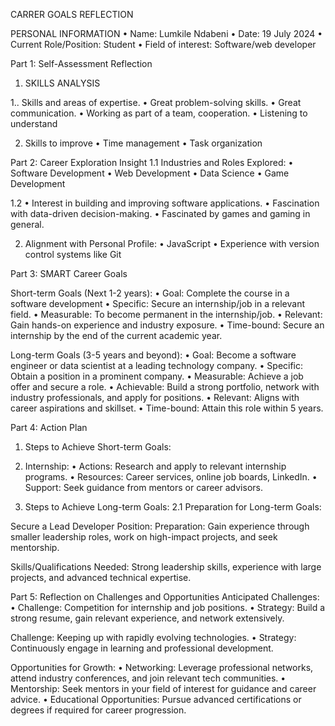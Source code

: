 CARRER GOALS REFLECTION

PERSONAL INFORMATION
•	Name: Lumkile Ndabeni
•	Date: 19 July 2024
•	Current Role/Position: Student
•	Field of interest: Software/web developer

Part 1: Self-Assessment Reflection
1.	SKILLS ANALYSIS

1.. Skills and areas of expertise.
•	Great problem-solving skills.
•	Great communication.
•	Working as part of a team, cooperation.
•	Listening to understand

2. Skills to improve
•	Time management
•	Task organization

Part 2: Career Exploration Insight
1.1 Industries and Roles Explored:
•	Software Development
•	Web Development
•	Data Science
•	Game Development

1.2 
•	 Interest in building and improving software applications.
•	Fascination with data-driven decision-making.
•	Fascinated by games and gaming in general.

2. Alignment with Personal Profile:
•	 JavaScript
•	Experience with version control systems like Git

Part 3: SMART Career Goals

Short-term Goals (Next 1-2 years):
•	Goal: Complete the course in a software development
•	Specific: Secure an internship/job in a relevant field.
•	Measurable: To become permanent in the internship/job.
•	Relevant: Gain hands-on experience and industry exposure.
•	Time-bound: Secure an internship by the end of the current academic year.

Long-term Goals (3-5 years and beyond):
•	Goal: Become a software engineer or data scientist at a leading technology company.
•	Specific: Obtain a position in a prominent company.
•	Measurable: Achieve a job offer and secure a role.
•	Achievable: Build a strong portfolio, network with industry professionals, and apply for positions.
•	Relevant: Aligns with career aspirations and skillset.
•	Time-bound: Attain this role within 5 years.


Part 4: Action Plan
1. Steps to Achieve Short-term Goals:
1.	Internship:
•	Actions: Research and apply to relevant internship programs.
•	Resources: Career services, online job boards, LinkedIn.
•	Support: Seek guidance from mentors or career advisors.

2. Steps to Achieve Long-term Goals:
2.1 Preparation for Long-term Goals:

Secure a Lead Developer Position:
Preparation: Gain experience through smaller leadership roles, work on high-impact projects, and seek mentorship.

Skills/Qualifications Needed: Strong leadership skills, experience with large projects, and advanced technical expertise.

Part 5: Reflection on Challenges and Opportunities
Anticipated Challenges:
•	Challenge: Competition for internship and job positions.
•	Strategy: Build a strong resume, gain relevant experience, and network extensively.

Challenge: Keeping up with rapidly evolving technologies.
•	Strategy: Continuously engage in learning and professional development.


Opportunities for Growth:
•	Networking: Leverage professional networks, attend industry conferences, and join relevant tech communities.
•	Mentorship: Seek mentors in your field of interest for guidance and career advice.
•	Educational Opportunities: Pursue advanced certifications or degrees if required for career progression.
